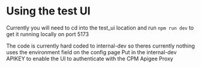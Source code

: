 # Using the test UI

Currently you will need to cd into the test_ui location and run `npm run dev` to get it running locally on port 5173

The code is currently hard coded to internal-dev so theres currently nothing uses the environment field on the config page
Put in the internal-dev APIKEY to enable the UI to authenticate with the CPM Apigee Proxy
